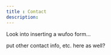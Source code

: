 ```yaml
---
title : Contact
description:
---
```


Look into inserting a wufoo form…

put other contact info, etc. here as well?